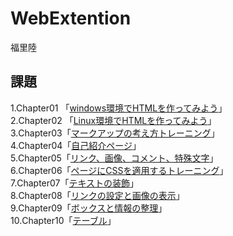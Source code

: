  # WebExtention
 福里陸
 ## 課題
1.Chapter01 「[windows環境でHTMLを作ってみよう](https://github.com/s20022/WebExtention/tree/master/chapter01)」<br>
2.Chapter02 「[Linux環境でHTMLを作ってみよう](https://github.com/s20022/WebExtention/tree/master/chapter02)」<br>
3.Chapter03「[マークアップの考え方トレーニング](https://github.com/s20022/WebExtention/tree/master/chapter03)」<br>
4.Chapter04「[自己紹介ページ](https://github.com/s20022/WebExtention/tree/master/chapter04)」<br>
5.Chapter05「[リンク、画像、コメント、特殊文字](https://github.com/s20022/WebExtention/tree/master/chapter05)」<br>
6.Chapter06「[ページにCSSを適用するトレーニング](https://github.com/s20022/WebExtention/tree/master/chapter06)」<br>
7.Chapter07「[テキストの装飾](https://github.com/s20022/WebExtention/tree/master/chapter07)」<br>
8.Chapter08「[リンクの設定と画像の表示](https://github.com/s20022/WebExtention/tree/master/chapter08)」<br>
9.Chapter09「[ボックスと情報の整理](https://github.com/s20022/WebExtention/tree/master/chapter09)」<br>
10.Chapter10「[テーブル](https://github.com/s20022/WebExtention/tree/master/chapter10)」

